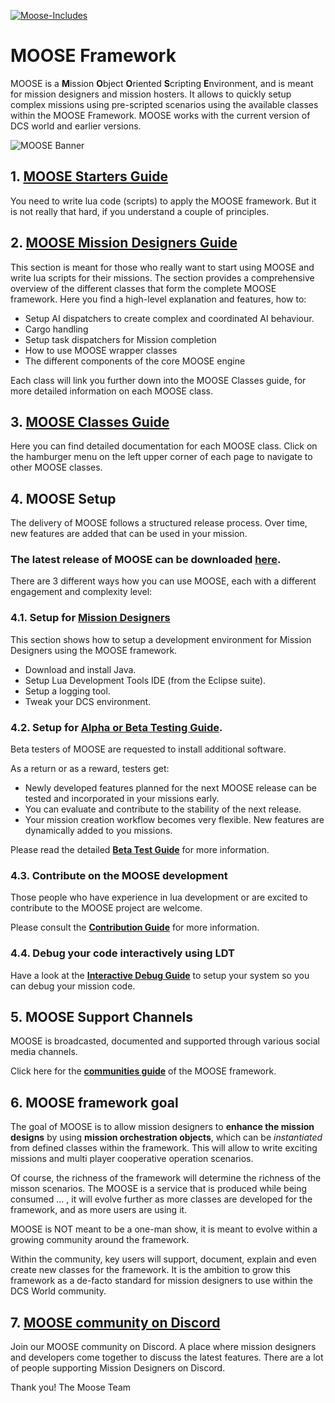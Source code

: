[![Moose-Includes](https://github.com/FlightControl-Master/MOOSE/actions/workflows/build-includes.yml/badge.svg?branch=master)](https://github.com/FlightControl-Master/MOOSE/actions/workflows/build-includes.yml)

# MOOSE Framework

MOOSE is a **M**ission **O**bject **O**riented **S**cripting **E**nvironment, and is meant for mission designers and mission hosters.
It allows to quickly setup complex missions using pre-scripted scenarios using the available classes within the MOOSE Framework.
MOOSE works with the current version of DCS world and earlier versions.

![MOOSE Banner](Images\MOOSE.JPG)


## 1. **[MOOSE Starters Guide](Moose_Starters_Guide.html)**

You need to write lua code (scripts) to apply the MOOSE framework. 
But it is not really that hard, if you understand a couple of principles.


## 2. **[MOOSE Mission Designers Guide](Moose_Designers_Guide.html)**

This section is meant for those who really want to start using MOOSE and write lua scripts for their missions.
The section provides a comprehensive overview of the different classes that form the complete MOOSE framework.
Here you find a high-level explanation and features, how to:

   * Setup AI dispatchers to create complex and coordinated AI behaviour.
   * Cargo handling
   * Setup task dispatchers for Mission completion
   * How to use MOOSE wrapper classes
   * The different components of the core MOOSE engine
   
Each class will link you further down into the MOOSE Classes guide, for more detailed information on each MOOSE class. 


## 3. **[MOOSE Classes Guide](Documentation/index.html)**

Here you can find detailed documentation for each MOOSE class.
Click on the hamburger menu on the left upper corner of each page to navigate to other MOOSE classes.


## 4. MOOSE Setup

The delivery of MOOSE follows a structured release process. Over time, new features are added that can be used in your mission.

### The latest release of MOOSE can be downloaded **[here](https://github.com/FlightControl-Master/MOOSE/releases)**.  

There are 3 different ways how you can use MOOSE, each with a different engagement and complexity level:


### 4.1. Setup for **[Mission Designers](Moose_Setup_Guide.html)**

This section shows how to setup a development environment for Mission Designers using the MOOSE framework.

  - Download and install Java.
  - Setup Lua Development Tools IDE (from the Eclipse suite).
  - Setup a logging tool.
  - Tweak your DCS environment.


### 4.2. Setup for **[Alpha or Beta Testing Guide](Beta_Test_Guide.html)**.

Beta testers of MOOSE are requested to install additional software. 

As a return or as a reward, testers get:
 
  * Newly developed features planned for the next MOOSE release can be tested and incorporated in your missions early.
  * You can evaluate and contribute to the stability of the next release.
  * Your mission creation workflow becomes very flexible. New features are dynamically added to you missions.

Please read the detailed **[Beta Test Guide](Beta_Test_Guide.html)** for more information.
  
  
### 4.3. Contribute on the MOOSE development

Those people who have experience in lua development or are excited to contribute to the MOOSE project are welcome.

Please consult the **[Contribution Guide](Contribution_Guide.html)** for more information.
  

### 4.4. Debug your code interactively using LDT

Have a look at the **[Interactive Debug Guide](Interactive_Debug_Guide.html)** to setup your system so you can debug your mission code.


## 5. MOOSE Support Channels

MOOSE is broadcasted, documented and supported through various social media channels.  

Click here for the **[communities guide](Communities.html)** of the MOOSE framework.


## 6. MOOSE framework goal

The goal of MOOSE is to allow mission designers to **enhance the mission designs** by using **mission orchestration objects**, 
which can be _instantiated_ from defined classes within the framework. 
This will allow to write exciting missions and multi player cooperative operation scenarios. 

Of course, the richness of the framework will determine the richness of the misson scenarios. 
The MOOSE is a service that is produced while being consumed ... , 
it will evolve further as more classes are developed for the framework, and as more users are using it.  

MOOSE is NOT meant to be a one-man show, it is meant to evolve within a growing community around the framework.  

Within the community, key users will support, document, explain and even create new classes for the framework.
It is the ambition to grow this framework as a de-facto standard for mission designers to use within the DCS World community.



## 7. [MOOSE community on Discord](https://discord.gg/Tf3hYy3ZYb) 

Join our MOOSE community on Discord. 
A place where mission designers and developers come together to discuss the latest features.
There are a lot of people supporting Mission Designers on Discord.


Thank you!
The Moose Team
 
